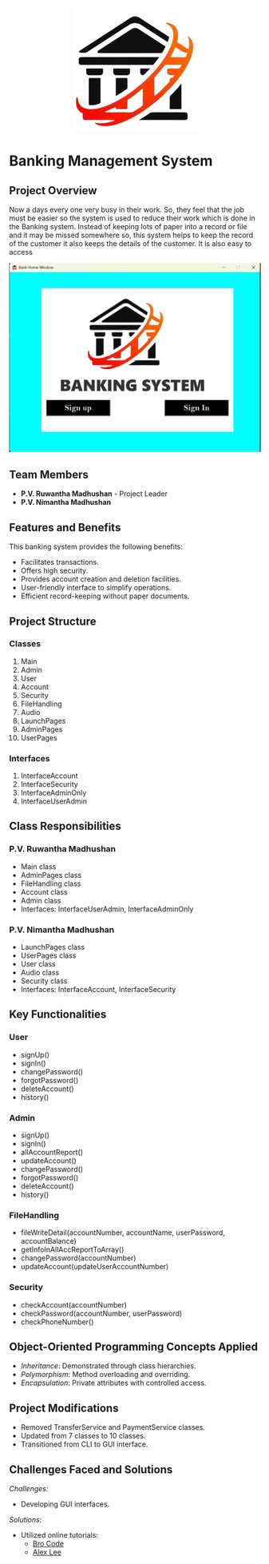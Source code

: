 <div align = "center"><img src="https://github.com/01Ruwantha/bankProjet/blob/a69690d755e4ffe44320b7f239e2d7ee63a47feb/Bank.png" alt="Bank.png"  /></div>

<h1>Banking Management System </h1> 

## Project Overview
Now a days every one very busy in their work. So, they feel that the job must be easier so the system is used to reduce their work which is done in the Banking system. Instead of keeping lots of paper into a record or file and it may be missed somewhere so, this system helps to keep the record of the customer it also keeps the details of the customer. It is also easy to access

<div align = "center"><img src="https://github.com/01Ruwantha/bankProjet/blob/6e19d2f54bcaae80abdc7629f077094f868461f2/project.gif" alt="Project GIF"  /></div>



## Team Members
- **P.V. Ruwantha Madhushan** - Project Leader
- **P.V. Nimantha Madhushan** 


## Features and Benefits
This banking system provides the following benefits:
- Facilitates transactions.
- Offers high security.
- Provides account creation and deletion facilities.
- User-friendly interface to simplify operations.
- Efficient record-keeping without paper documents.

## Project Structure

### Classes
1. Main
2. Admin
3. User
4. Account
5. Security
6. FileHandling
7. Audio
8. LaunchPages
9. AdminPages
10. UserPages

### Interfaces
1. InterfaceAccount
2. InterfaceSecurity
3. InterfaceAdminOnly
4. InterfaceUserAdmin

## Class Responsibilities

### P.V. Ruwantha Madhushan
- Main class
- AdminPages class
- FileHandling class
- Account class
- Admin class
- Interfaces: InterfaceUserAdmin, InterfaceAdminOnly

### P.V. Nimantha Madhushan
- LaunchPages class
- UserPages class
- User class
- Audio class
- Security class
- Interfaces: InterfaceAccount, InterfaceSecurity
  
## Key Functionalities

### User
- signUp()
- signIn()
- changePassword()
- forgotPassword()
- deleteAccount()
- history()

### Admin
- signUp()
- signIn()
- allAccountReport()
- updateAccount()
- changePassword()
- forgotPassword()
- deleteAccount()
- history()

### FileHandling
- fileWriteDetail(accountNumber, accountName, userPassword, accountBalance)
- getInfoInAllAccReportToArray()
- changePassword(accountNumber)
- updateAccount(updateUserAccountNumber)

### Security
- checkAccount(accountNumber)
- checkPassword(accountNumber, userPassword)
- checkPhoneNumber()

## Object-Oriented Programming Concepts Applied
- *Inheritance*: Demonstrated through class hierarchies.
- *Polymorphism*: Method overloading and overriding.
- *Encapsulation*: Private attributes with controlled access.

## Project Modifications
- Removed TransferService and PaymentService classes.
- Updated from 7 classes to 10 classes.
- Transitioned from CLI to GUI interface.

## Challenges Faced and Solutions
*Challenges:*
- Developing GUI interfaces.

*Solutions:*
- Utilized online tutorials:
  - [Bro Code](https://youtu.be/Kmgo00avvEw)
  - [Alex Lee](https://youtu.be/5o3fMLPY7qY)

    
